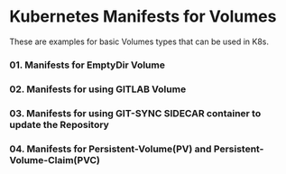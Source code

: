 # Kubernetes Manifests for Volumes

These are examples for basic Volumes types that can be used in K8s.

### 01. Manifests for EmptyDir Volume

### 02. Manifests for using GITLAB Volume

### 03. Manifests for using GIT-SYNC SIDECAR container to update the Repository

### 04. Manifests for Persistent-Volume(PV) and Persistent-Volume-Claim(PVC) 
